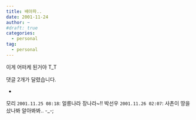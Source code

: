 ```yaml
---
title: 배아파..
date: 2001-11-24
author: ~
#draft: true
categories:
  - personal
tag:
  - personal
---
```




이게 어떠케 된거야
T_T


 댓글  2개가 달렸습니다.

- 
 모리 `2001.11.25 08:18`: 
얼릉나라 장나라~!!
 박선우 `2001.11.26 02:07`: 
사촌이 땅을 샀나봐 알아봐봐.. -_-;




